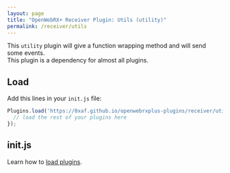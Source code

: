```yaml
---
layout: page
title: "OpenWebRX+ Receiver Plugin: Utils (utility)"
permalink: /receiver/utils
---
```


This `utility` plugin will give a function wrapping method and will send some events.  
This plugin is a dependency for almost all plugins.

## Load

Add this lines in your `init.js` file:

```js
Plugins.load('https://0xaf.github.io/openwebrxplus-plugins/receiver/utils/utils.js').then(async function () {
  // load the rest of your plugins here
});
```

## init.js

Learn how to [load plugins](/openwebrxplus-plugins/#load-plugins).
